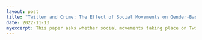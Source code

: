 ```yaml
---
layout: post
title: "Twitter and Crime: The Effect of Social Movements on Gender-Based Violence (with Michele Battisti and Ilpo Kauppinen)"
date: 2022-11-13
myexcerpt: This paper asks whether social movements taking place on Twitter affect gender-based violence (GBV). Using Twitter data and machine learning methods, we construct a novel data set on the prevalence of Twitter conversations about GBV. We then link this data to weekly crime reports at the federal state level from the United States. We exploit the high-frequency nature of our data and an event study design to establish a causal impact of Twitter social movements on GBV. Our results point out that Twitter tweets related to GBV lead to a decrease in reported crime rates. The evidence shows that perpetrators commit these crimes less due to increased social pressure and perceived social costs. The results indicate that social media could significantly decrease reported GBV and might facilitate the signaling of social norms ([ifo Working Paper](https://www.ifo.de/publikationen/2022/working-paper/twitter-and-crime-effect-social-movements-genderbased-violence)).  
---
```


<object data="/images/Twitter_and_GBV_WPVersion.pdf" width="1000" height="1000" type='application/pdf'></object>

